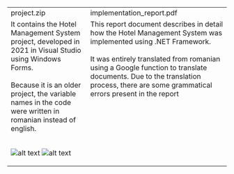<table>
  <tr>
    <td>project.zip</td>
  <td>implementation_report.pdf</td>
  </tr>
  <tr>
    <td>
      It contains the Hotel Management System project, developed in 2021 in Visual Studio using Windows Forms. 
      <br><br>
      Because it is an older project, the variable names in the code were written in romanian instead of english.
      <br><br>
      
  ![alt text](https://i.imgur.com/2MwGQOr.png)
  ![alt text](https://i.imgur.com/DKc6xpk.png)
  
  </td>
  <td style="vertical-align:top">
    This report document describes in detail how the Hotel Management System was implemented using .NET Framework. 
    <br>
    <br>
    It was entirely translated from romanian using a Google function to translate documents. Due to the translation process, there are some grammatical errors present in the report
  </td>
  </tr>
</table>

